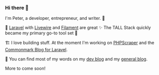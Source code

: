 ### Hi there 👋

I'm Peter, a developer, entrepreneur, and writer. 🔭 

👷️ [Laravel](https://github.com/laravel/laravel) with [Livewire](https://github.com/livewire/livewire) and [Filament](https://github.com/laravel-filament/filament) are great ✨️ The TALL Stack quickly became my primary go-to tool set 🤩️

🏗️ I love building stuff. At the moment I'm working on [PHPScraper](https://github.com/spekulatius/phpscraper) and the [Commonmark Blog for Laravel](https://github.com/spekulatius/laravel-commonmark-blog).

💬 You can find most of my words on my [dev blog](https://releasecandidate.dev) and my [general blog](https://peterthaleikis.com). 

More to come soon!
